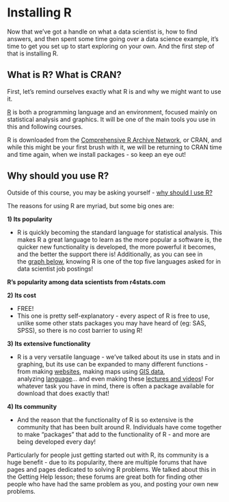 # **Installing R**

Now that we’ve got a handle on what a data scientist is, how to find answers, and then spent some time going over a data science example, it’s time to get you set up to start exploring on your own. And the first step of that is installing R.

## **What is R? What is CRAN?**

First, let’s remind ourselves exactly what R is and why we might want to use it.

[R](https://www.r-project.org/) is both a programming language and an environment, focused mainly on statistical analysis and graphics. It will be one of the main tools you use in this and following courses.

R is downloaded from the [Comprehensive R Archive Network](https://cran.r-project.org/), or CRAN, and while this might be your first brush with it, we will be returning to CRAN time and time again, when we install packages - so keep an eye out!

## **Why should you use R?**

Outside of this course, you may be asking yourself - [why should I use R?](https://www.r-bloggers.com/why-use-r-five-reasons/)

The reasons for using R are myriad, but some big ones are:

**1) Its popularity**

- R is quickly becoming the standard language for statistical analysis. This makes R a great language to learn as the more popular a software is, the quicker new functionality is developed, the more powerful it becomes, and the better the support there is! Additionally, as you can see in the [graph below](http://r4stats.com/articles/popularity/), knowing R is one of the top five languages asked for in data scientist job postings!

**R’s popularity among data scientists from r4stats.com**

**2) Its cost**

- FREE!
- This one is pretty self-explanatory - every aspect of R is free to use, unlike some other stats packages you may have heard of (eg: SAS, SPSS), so there is no cost barrier to using R!

**3) Its extensive functionality**

- R is a very versatile language - we’ve talked about its use in stats and in graphing, but its use can be expanded to many different functions - from making [websites](http://rmarkdown.rstudio.com/rmarkdown_websites.html), making maps using [GIS data](http://www.nickeubank.com/gis-in-r/), analyzing [language](https://cran.r-project.org/web/views/NaturalLanguageProcessing.html)… and even making these [lectures and videos](https://cran.r-project.org/web/packages/ari/index.html)! For whatever task you have in mind, there is often a package available for download that does exactly that!

**4) Its community**

- And the reason that the functionality of R is so extensive is the community that has been built around R. Individuals have come together to make “packages” that add to the functionality of R - and more are being developed every day!

Particularly for people just getting started out with R, its community is a huge benefit - due to its popularity, there are multiple forums that have pages and pages dedicated to solving R problems. We talked about this in the Getting Help lesson; these forums are great both for finding other people who have had the same problem as you, and posting your own new problems.